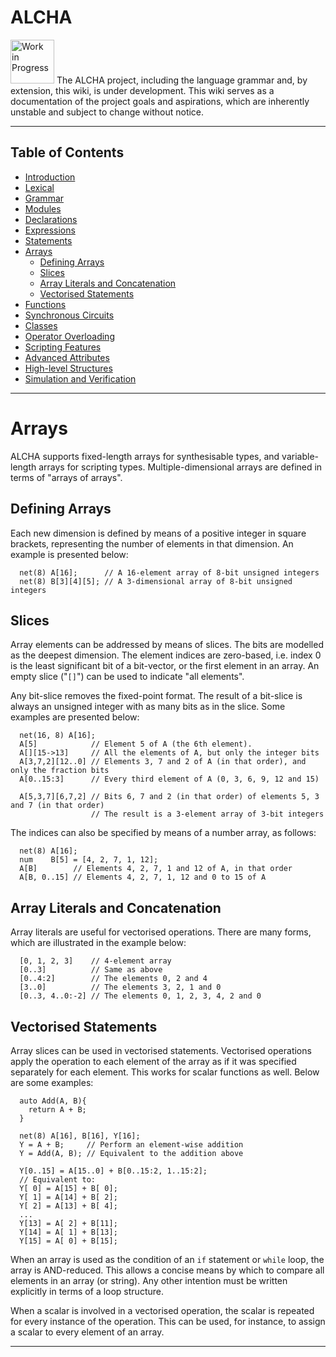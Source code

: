 # ALCHA

<img src="https://openclipart.org/download/3850/dchandlr-dchandlr-work.svg" height="70" alt="Work in Progress"/>
The ALCHA project, including the language grammar and, by extension, this
wiki, is under development.  This wiki serves as a documentation of the
project goals and aspirations, which are inherently unstable and subject to
change without notice.

--------------------------------------------------------------------------------

## Table of Contents

- [Introduction](Introduction.md)
- [Lexical](Lexical.md)
- [Grammar](Grammar.md)
- [Modules](Modules.md)
- [Declarations](Declarations.md)
- [Expressions](Expressions.md)
- [Statements](Statements.md)
- [Arrays](Arrays.md#arrays)
  - [Defining Arrays](#defining-arrays)
  - [Slices](#slices)
  - [Array Literals and Concatenation](#array-literals-and-concatenation)
  - [Vectorised Statements](#vectorised-statements)
- [Functions](Functions.md)
- [Synchronous Circuits](SynchronousCircuits.md)
- [Classes](Classes.md)
- [Operator Overloading](OperatorOverloading.md)
- [Scripting Features](Scripting.md)
- [Advanced Attributes](AdvancedAttributes.md)
- [High-level Structures](HighLevelStructures.md)
- [Simulation and Verification](Simulation.md)

--------------------------------------------------------------------------------

# Arrays

ALCHA supports fixed-length arrays for synthesisable types, and
variable-length arrays for scripting types.  Multiple-dimensional arrays are
defined in terms of "arrays of arrays".

## Defining Arrays

Each new dimension is defined by means of a positive integer in square
brackets, representing the number of elements in that dimension.  An example
is presented below:

```alcha
  net(8) A[16];      // A 16-element array of 8-bit unsigned integers
  net(8) B[3][4][5]; // A 3-dimensional array of 8-bit unsigned integers
```

## Slices

Array elements can be addressed by means of slices.  The bits are modelled as
the deepest dimension.  The element indices are zero-based, i.e. index&nbsp;0
is the least significant bit of a bit-vector, or the first element in an
array.  An empty slice ("`[]`") can be used to indicate "all elements".

Any bit-slice removes the fixed-point format.  The result of a bit-slice is
always an unsigned integer with as many bits as in the slice.  Some examples
are presented below:

```alcha
  net(16, 8) A[16];
  A[5]            // Element 5 of A (the 6th element).
  A[][15->13]     // All the elements of A, but only the integer bits
  A[3,7,2][12..0] // Elements 3, 7 and 2 of A (in that order), and only the fraction bits
  A[0..15:3]      // Every third element of A (0, 3, 6, 9, 12 and 15)

  A[5,3,7][6,7,2] // Bits 6, 7 and 2 (in that order) of elements 5, 3 and 7 (in that order)
                  // The result is a 3-element array of 3-bit integers
```

The indices can also be specified by means of a number array, as follows:

```alcha
  net(8) A[16];
  num    B[5] = [4, 2, 7, 1, 12];
  A[B]        // Elements 4, 2, 7, 1 and 12 of A, in that order
  A[B, 0..15] // Elements 4, 2, 7, 1, 12 and 0 to 15 of A
```

## Array Literals and Concatenation

Array literals are useful for vectorised operations.  There are many forms,
which are illustrated in the example below:

```alcha
  [0, 1, 2, 3]    // 4-element array
  [0..3]          // Same as above
  [0..4:2]        // The elements 0, 2 and 4
  [3..0]          // The elements 3, 2, 1 and 0
  [0..3, 4..0:-2] // The elements 0, 1, 2, 3, 4, 2 and 0
```

## Vectorised Statements

Array slices can be used in vectorised statements.  Vectorised operations
apply the operation to each element of the array as if it was specified
separately for each element.  This works for scalar functions as well.  Below
are some examples:

```alcha
  auto Add(A, B){
    return A + B;
  }

  net(8) A[16], B[16], Y[16];
  Y = A + B;     // Perform an element-wise addition
  Y = Add(A, B); // Equivalent to the addition above

  Y[0..15] = A[15..0] + B[0..15:2, 1..15:2];
  // Equivalent to:
  Y[ 0] = A[15] + B[ 0];
  Y[ 1] = A[14] + B[ 2];
  Y[ 2] = A[13] + B[ 4];
  ...
  Y[13] = A[ 2] + B[11];
  Y[14] = A[ 1] + B[13];
  Y[15] = A[ 0] + B[15];
```

When an array is used as the condition of an `if` statement or `while` loop,
the array is AND-reduced.  This allows a concise means by which to compare all
elements in an array (or string).  Any other intention must be written
explicitly in terms of a loop structure.

When a scalar is involved in a vectorised operation, the scalar is repeated
for every instance of the operation.  This can be used, for instance, to
assign a scalar to every element of an array.

--------------------------------------------------------------------------------

